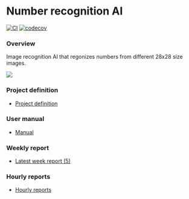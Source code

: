 # Number recognition AI
[![CI](https://github.com/A00N/NumberRecognition/actions/workflows/main.yml/badge.svg)](https://github.com/A00N/NumberRecognition/actions/workflows/main.yml) [![codecov](https://codecov.io/gh/A00N/NumberRecognition/graph/badge.svg?token=RXJIL4GAKZ)](https://codecov.io/gh/A00N/NumberRecognition)
### Overview
Image recognition AI that regonizes numbers from different 28x28 size images.

![](https://github.com/A00N/NumberRecognition/blob/main/Documentation/Material/digitrec.gif)

### Project definition
* [Project definition](https://github.com/A00N/NumberRecognition/blob/main/Documentation/project_definition.md)


### User manual
* [Manual](https://github.com/A00N/NumberRecognition/blob/main/Documentation/User%20manual.md)

### Weekly report
* [Latest week report (5)](https://github.com/A00N/NumberRecognition/blob/main/Documentation/weekly_report5.md)
  
### Hourly reports
* [Hourly reports](https://github.com/A00N/NumberRecognition/blob/main/Documentation/hourly_report.md)
